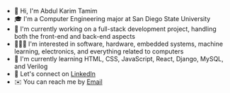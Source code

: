 - 👋 Hi, I'm Abdul Karim Tamim
- 🎓 I'm a Computer Engineering major at San Diego State University
- 🔭 I'm currently working on a full-stack development project, handling both the front-end and back-end aspects
- 👨🏻‍💻 I'm interested in software, hardware, embedded systems, machine learning, electronics, and everything related to computers
- 📝 I'm currently learning HTML, CSS, JavaScript, React, Django, MySQL, and Verilog
- 🤝 Let's connect on [LinkedIn](https://www.linkedin.com/in/abdul-karim-tamim02/)
- ✉️ You can reach me by [Email](atamim6566@sdsu.edu)
